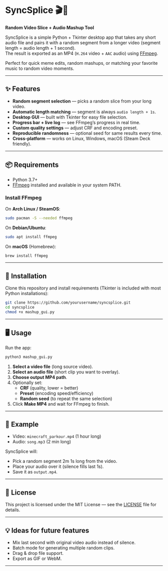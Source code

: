 # SyncSplice 🎬🎵
**Random Video Slice + Audio Mashup Tool**

SyncSplice is a simple Python + Tkinter desktop app that takes any short audio file and pairs it with a random segment from a longer video (segment length = audio length + 1 second).  
The result is exported as an MP4 (`H.264` video + `AAC` audio) using [FFmpeg](https://ffmpeg.org/).

Perfect for quick meme edits, random mashups, or matching your favorite music to random video moments.

---

## ✨ Features
- **Random segment selection** — picks a random slice from your long video.
- **Automatic length matching** — segment is always `audio length + 1s`.
- **Desktop GUI** — built with Tkinter for easy file selection.
- **Progress bar + live log** — see FFmpeg’s progress in real time.
- **Custom quality settings** — adjust CRF and encoding preset.
- **Reproducible randomness** — optional seed for same results every time.
- **Cross-platform** — works on Linux, Windows, macOS (Steam Deck friendly).

---

## 📦 Requirements
- Python 3.7+
- [FFmpeg](https://ffmpeg.org/) installed and available in your system PATH.

### Install FFmpeg
On **Arch Linux / SteamOS**:
```bash
sudo pacman -S --needed ffmpeg
```

On **Debian/Ubuntu**:
```bash
sudo apt install ffmpeg
```

On **macOS** (Homebrew):
```bash
brew install ffmpeg
```

---

## 🚀 Installation
Clone this repository and install requirements (Tkinter is included with most Python installations):

```bash
git clone https://github.com/yourusername/syncsplice.git
cd syncsplice
chmod +x mashup_gui.py
```

---

## 🖥 Usage
Run the app:
```bash
python3 mashup_gui.py
```

1. **Select a video file** (long source video).
2. **Select an audio file** (short clip you want to overlay).
3. **Choose output MP4 path**.
4. Optionally set:
   - **CRF** (quality, lower = better)
   - **Preset** (encoding speed/efficiency)
   - **Random seed** (to repeat the same selection)
5. Click **Make MP4** and wait for FFmpeg to finish.

---

## 🎯 Example
- Video: `minecraft_parkour.mp4` (1 hour long)  
- Audio: `song.mp3` (2 min long)  

SyncSplice will:
- Pick a random segment 2m 1s long from the video.
- Place your audio over it (silence fills last 1s).
- Save it as `output.mp4`.

---

## 📜 License
This project is licensed under the MIT License — see the [LICENSE](LICENSE) file for details.

---

## 💡 Ideas for future features
- Mix last second with original video audio instead of silence.
- Batch mode for generating multiple random clips.
- Drag & drop file support.
- Export as GIF or WebM.

---
